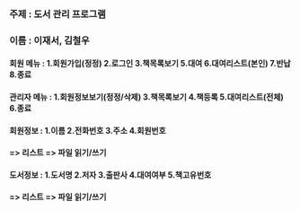 ### 주제 : 도서 관리 프로그램
### 이름 : 이재서, 김철우

#### 회원 메뉴 : 1.회원가입(정정)  2.로그인  3.책목록보기  5.대여  6.대여리스트(본인)  7.반납  8.종료
#### 관리자 메뉴 : 1.회원정보보기(정정/삭제)  3.책목록보기  4.책등록  5.대여리스트(전체)  6.종료

#### 회원정보 : 1.이름  2.전화번호  3.주소  4.회원번호
#### => 리스트 => 파일 읽기/쓰기

#### 도서정보 : 1.도서명  2.저자  3.출판사  4.대여여부  5.책고유번호
#### => 리스트 => 파일 읽기/쓰기
